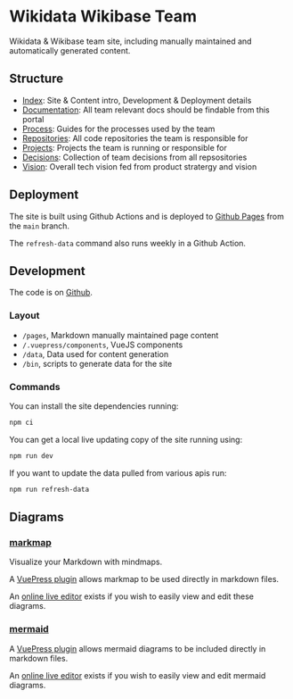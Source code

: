 # Wikidata Wikibase Team

Wikidata & Wikibase team site, including manually maintained and automatically generated content.

## Structure

- [Index](./): Site & Content intro, Development & Deployment details
- [Documentation](./documentation): All team relevant docs should be findable from this portal
- [Process](./process): Guides for the processes used by the team
- [Repositories](./repositories): All code repositories the team is responsible for
- [Projects](./projects): Projects the team is running or responsible for
- [Decisions](./decisions): Collection of team decisions from all repsositories
- [Vision](./vision): Overall tech vision fed from product stratergy and vision

## Deployment

The site is built using Github Actions and is deployed to [Github Pages](https://wmde.github.io/wikidata-wikibase-team/) from the `main` branch.

The `refresh-data` command also runs weekly in a Github Action.

## Development

The code is on [Github](https://github.com/wmde/wikidata-wikibase-team).

### Layout

- `/pages`, Markdown manually maintained page content
- `/.vuepress/components`, VueJS components
- `/data`, Data used for content generation
- `/bin`, scripts to generate data for the site

### Commands

You can install the site dependencies running:

```sh
npm ci
```

You can get a local live updating copy of the site running using:

```sh
npm run dev
```

If you want to update the data pulled from various apis run:

```sh
npm run refresh-data
```

## Diagrams

### [markmap](https://markmap.js.org/)

Visualize your Markdown with mindmaps.

A [VuePress plugin](https://www.npmjs.com/package/vuepress-plugin-markmap) allows markmap to be used directly in markdown files.

An [online live editor](https://markmap.js.org/repl) exists if you wish to easily view and edit these diagrams.

### [mermaid](https://mermaid-js.github.io/mermaid/#/)

A [VuePress plugin](https://vuepress-plugin-mermaidjs.efrane.com/) allows mermaid diagrams to be included directly in markdown files.

An [online live editor](https://mermaid-js.github.io/mermaid-live-editor/) exists if you wish to easily view and edit mermaid diagrams.
